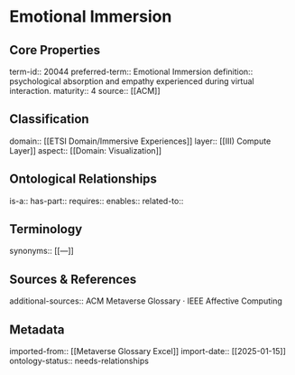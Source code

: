 # Emotional Immersion

## Core Properties
term-id:: 20044
preferred-term:: Emotional Immersion
definition:: psychological absorption and empathy experienced during virtual interaction.
maturity:: 4
source:: [[ACM]]

## Classification
domain:: [[ETSI Domain/Immersive Experiences]]
layer:: [[III) Compute Layer]]
aspect:: [[Domain: Visualization]]

## Ontological Relationships
is-a:: 
has-part:: 
requires:: 
enables:: 
related-to:: 

## Terminology
synonyms:: [[—]]

## Sources & References
additional-sources:: ACM Metaverse Glossary · IEEE Affective Computing

## Metadata
imported-from:: [[Metaverse Glossary Excel]]
import-date:: [[2025-01-15]]
ontology-status:: needs-relationships